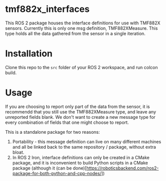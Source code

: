 # tmf882x_interfaces

This ROS 2 package houses the interface definitions for use with TMF882X sensors. Currently this is only one msg definition, TMF882XMeasure. This type holds all the data gathered from the sensor in a single iteration.

# Installation
Clone this repo to the `src` folder of your ROS 2 workspace, and run colcon build.

# Usage
If you are choosing to report only part of the data from the sensor, it is recommendd that you still use the TMF882XMeasure type, and leave any unreported fields blank. We don't want to create a new message type for every combination of fields that one might choose to report.

This is a standalone package for two reasons:
1. Portability - this message definition can live on many different machines and all be linked back to the same repository / package, without extra bloat.
2. In ROS 2 Iron, interface definitions can only be created in a CMake package, and it is inconvenient to build Python scripts in a CMake package (although it (can be done)[https://roboticsbackend.com/ros2-package-for-both-python-and-cpp-nodes/])